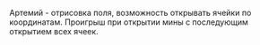 Артемий - отрисовка поля, возможность открывать ячейки по координатам. Проигрыш при открытии мины с последующим открытием всех ячеек.
